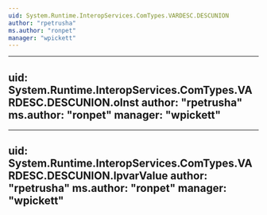 ```yaml
---
uid: System.Runtime.InteropServices.ComTypes.VARDESC.DESCUNION
author: "rpetrusha"
ms.author: "ronpet"
manager: "wpickett"
---
```


---
uid: System.Runtime.InteropServices.ComTypes.VARDESC.DESCUNION.oInst
author: "rpetrusha"
ms.author: "ronpet"
manager: "wpickett"
---

---
uid: System.Runtime.InteropServices.ComTypes.VARDESC.DESCUNION.lpvarValue
author: "rpetrusha"
ms.author: "ronpet"
manager: "wpickett"
---
